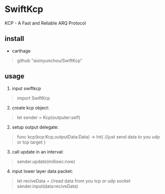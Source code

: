 # SwiftKcp

KCP - A Fast and Reliable ARQ Protocol

## install

* carthage

>github "aixinyunchou/SwiftKcp"

## usage

1. input swiftkcp

> import SwiftKcp

2. create kcp object:

> let sender = Kcp(outputer:self)

2. setup output delegate:

> func kcp(kcp:Kcp,outputData:Data) -> Int{
>    //just send data to you udp or tcp target
> }

3. call update in an interval:

> sender.update(millisec:now)

4. input lower layer data packet:

>let reciveData = //read data from you tcp or udp socket
>sender.input(data:reciveData)

